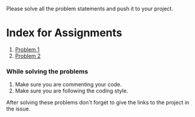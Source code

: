 Please solve all the problem statements and push it to your project.

# Index for Assignments 

1. [Problem 1](problem1.md)
2. [Problem 2](problem2.md)

### While solving the problems
1. Make sure you are commenting your code. 
2. Make sure you are following the coding style.

After solving these problems don't forget to give the links to the project 
in the issue.
